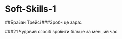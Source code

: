 # Soft-Skills-1
##Брайан Трейсі
###Зроби це зараз

###21 Чудовий спосіб зробити більше за менший час